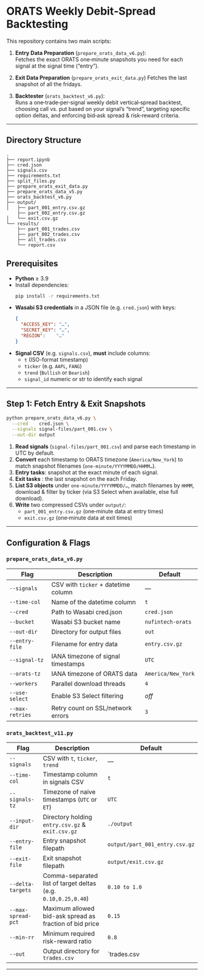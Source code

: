 ﻿# ORATS Weekly Debit‐Spread Backtesting

This repository contains two main scripts:

1. **Entry Data Preparation** (`prepare_orats_data_v6.py`):  
   Fetches the exact ORATS one‐minute snapshots you need for each signal at the signal time (“entry”).

1. **Exit Data Preparation** (`prepare_orats_exit_data.py`)
   Fetches the last snapshot of all the fridays.


2. **Backtester** (`orats_backtest_v6.py`):  
   Runs a one‐trade‐per‐signal weekly debit vertical‐spread backtest, choosing call vs. put based on your signal’s “trend”, targeting specific option deltas, and enforcing bid‐ask spread & risk‐reward criteria.

---

## Directory Structure

```
.
├── report.ipynb
├── cred.json
├── signals.csv
├── requirements.txt
├── split_files.py
├── prepare_orats_exit_data.py
├── prepare_orats_data_v5.py
├── orats_backtest_v6.py
├── output/
│   ├── part_001_entry.csv.gz
    ├── part_002_entry.csv.gz
│   └── exit.csv.gz
└── results/
    ├── part_001_trades.csv
    ├── part_002_trades.csv
    ├── all_trades.csv
    └── report.csv
```

## Prerequisites

- **Python** ≥ 3.9  
- Install dependencies:
  ```bash
  pip install -r requirements.txt
  ```
- **Wasabi S3 credentials** in a JSON file (e.g. `cred.json`) with keys:
  ```json
  {
    "ACCESS_KEY": "…",
    "SECRET_KEY": "…",
    "REGION":    "…"
  }
  ```
- **Signal CSV** (e.g. `signals.csv`), **must** include columns:
  - `t` (ISO-format timestamp)
  - `ticker` (e.g. `AAPL`, `FANG`)
  - `trend` (`Bullish` or `Bearish`)
  - `signal_id` numeric or str to identify each signal

---

## Step 1: Fetch Entry & Exit Snapshots

```bash
python prepare_orats_data_v6.py \
  --cred    cred.json \
  --signals signal-files/part_001.csv \
  --out-dir output
```

1. **Read signals** (`signal-files/part_001.csv`) and parse each timestamp in UTC by default.  
2. **Convert** each timestamp to ORATS timezone (`America/New_York`) to match snapshot filenames (`one-minute/YYYYMMDD/HHMM…`).  
3. **Entry tasks**: snapshot at the exact minute of each signal.  
4. **Exit tasks** : the last snapshot on the each Friday.  
4. **List S3 objects** under `one-minute/YYYYMMDD/…`, match filenames by `HHMM`, download & filter by ticker (via S3 Select when available, else full download).  
5. **Write** two compressed CSVs under `output/`:  
   - `part_001_entry.csv.gz` (one‐minute data at entry times)  
   - `exit.csv.gz`  (one‐minute data at exit times)  
---

## Configuration & Flags

### `prepare_orats_data_v6.py`
| Flag              | Description                                             | Default                   |
|-------------------|---------------------------------------------------------|---------------------------|
| `--signals`       | CSV with `ticker` + datetime column                     | —                         |
| `--time-col`      | Name of the datetime column                             | `t`                       |
| `--cred`          | Path to Wasabi cred.json                                | `cred.json`               |
| `--bucket`        | Wasabi S3 bucket name                                   | `nufintech-orats`         |
| `--out-dir`       | Directory for output files                              | `out`                     |
| `--entry-file`    | Filename for entry data                                 | `entry.csv.gz`            |
| `--signal-tz`     | IANA timezone of signal timestamps                      | `UTC`                     |
| `--orats-tz`      | IANA timezone of ORATS data                             | `America/New_York`        |
| `--workers`       | Parallel download threads                               | `4`                      |
| `--use-select`    | Enable S3 Select filtering                              | *off*                     |
| `--max-retries`   | Retry count on SSL/network errors                       | `3`                       |

### `orats_backtest_v11.py`
| Flag               | Description                                                                                    | Default                       |
|--------------------|------------------------------------------------------------------------------------------------|-------------------------------|
| `--signals`        | CSV with `t`, `ticker`, `trend`                                                                | —                             |
| `--time-col`       | Timestamp column in signals CSV                                                                | `t`                           |
| `--signals-tz`     | Timezone of naive timestamps (`UTC` or `ET`)                                                   | `UTC`                         |
| `--input-dir`      | Directory holding `entry.csv.gz` & `exit.csv.gz`                                               | `./output`                    |
| `--entry-file`     | Entry snapshot filepath                                                                        | `output/part_001_entry.csv.gz`|
| `--exit-file`      | Exit snapshot filepath                                                                         | `output/exit.csv.gz`          |
| `--delta-targets`  | Comma-separated list of target deltas (e.g. `0.10,0.25,0.40`)                                  | `0.10 to 1.0`                 |
| `--max-spread-pct` | Maximum allowed bid-ask spread as fraction of bid price                                        | `0.15`                        |
| `--min-rr`         | Minimum required risk-reward ratio                                                             | `0.8`                         |
| `--out`            | Output directory for `trades.csv`                                                              | `trades.csv                   |

---
